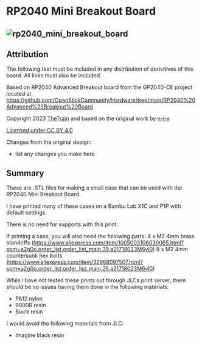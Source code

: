 # RP2040 Mini Breakout Board
![rp2040_mini_breakout_board](https://github.com/OpenStickCommunity/Hardware/assets/440158/6245f3fc-1d2b-4c7a-83c1-52d48b58f4c8)
---

## Attribution

The following text must be included in any distribution of derivitives of this board. All links must also be included.

Based on RP2040 Advanced Breakout board from the GP2040-CE project located at https://github.com/OpenStickCommunity/Hardware/tree/main/RP2040%20Advanced%20Breakout%20Board

Copyright 2023 [TheTrain](https://github.com/TheTrainGoes) and based on the original work by [n-i-x](https://github.com/n-i-x)

[Licensed under CC BY 4.0](https://creativecommons.org/licenses/by/4.0/)

Changes from the original design:
  - list any changes you make here

## Summary

These are .STL files for making a small case that can be used with the RP2040 Mini Breakout Board.  

I have printed many of these cases on a Bambu Lab X1C and P1P with default settings.  

There is no need for supports with this print.  

If printing a case, you will also need the following parts:
4 x M2 4mm brass standoffs (https://www.aliexpress.com/item/1005003106030065.html?spm=a2g0o.order_list.order_list_main.39.a21718023M6vl0)
8 x M2 4mm countersunk hex bolts (https://www.aliexpress.com/item/32968097507.html?spm=a2g0o.order_list.order_list_main.25.a21718023M6vl0)

While I have not tested these prints out through JLCs print server, there should be no issues having them done in the following materials:
- PA12 nylon
- 9000R resin
- Black resin

I would avoid the following materials from JLC:
- Imagine black resin